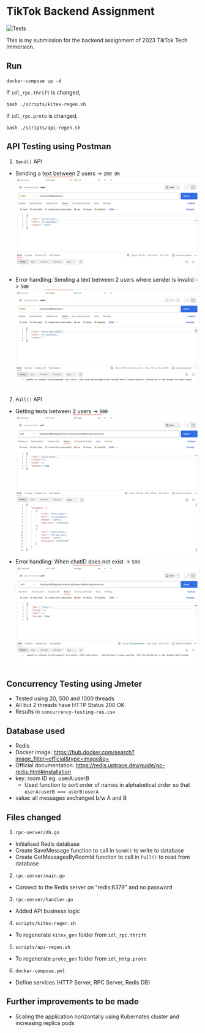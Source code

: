 # TikTok Backend Assignment

![Tests](https://github.com/TikTokTechImmersion/assignment_demo_2023/actions/workflows/test.yml/badge.svg)

This is my submission for the backend assignment of 2023 TikTok Tech Immersion.

## Run
```
docker-compose up -d
```

If ```idl_rpc.thrift``` is changed,
```
bash ./scripts/kitex-regen.sh
```

If ```idl_rpc.proto``` is changed,
```
bash ./scripts/api-regen.sh
```

## API Testing using Postman
1. ```Send()``` API
- Sending a text between 2 users -> ```200 OK```
![send-success.png](assets%2Fimages%2Fsend-success.png)
- Error handling: Sending a text between 2 users where sender is invalid -> ```500 ```
![send-fail.png](assets%2Fimages%2Fsend-fail.png)

2. ```Pull()``` API
- Getting texts between 2 users -> ```500 ```
![pull-success.png](assets%2Fimages%2Fpull-success.png)
- Error handling: When chatID does not exist -> ```500 ```
![pull-fail.png](assets%2Fimages%2Fpull-fail.png)

## Concurrency Testing using Jmeter
- Tested using 20, 500 and 1000 threads
- All but 2 threads have HTTP Status 200 OK
- Results in ```concurrency-testing-res.csv```

## Database used
- Redis
- Docker image: https://hub.docker.com/search?image_filter=official&type=image&q=
- Official documentation: https://redis.uptrace.dev/guide/go-redis.html#installation
- key: room ID eg. userA:userB
  - Used function to sort order of names in alphabetical order so that `userA:userB === userB:userA`
- value: all messages exchanged b/w A and B

## Files changed
1. ```rpc-server/db.go```
- Initialised Redis database
- Create SaveMessage function to call in ```Send()``` to write to database
- Create GetMessagesByRoomId function to call in ```Pull()``` to read from database
2. ```rpc-server/main.go```
- Connect to the Redis server on "redis:6379" and no password
3. ```rpc-server/handler.go```
- Added API business logic
4. ```scripts/kitex-regen.sh```
- To regenerate ```kitex_gen``` folder from ```idl_rpc.thrift```
5. ```scripts/api-regen.sh```
- To regenerate ```proto_gen``` folder from ```idl_http.proto```
6. ```docker-compose.yml```
- Define services (HTTP Server, RPC Server, Redis DB)


## Further improvements to be made
- Scaling the application horizontally using Kubernates cluster and increasing replica pods